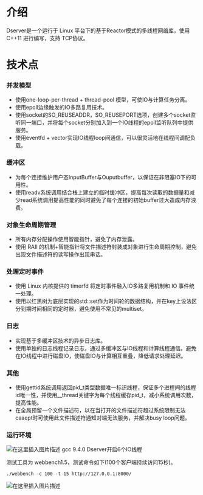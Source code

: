 # 介绍
Dserver是一个运行于 Linux 平台下的基于Reactor模式的多线程网络库，使用 C++11 进行编写，支持 TCP协议。
# 技术点
### 并发模型
* 使用one-loop-per-thread + thread-pool 模型，可使IO与计算任务分离。
* 使用epoll边缘触发的IO多路复用技术。
* 使用socket的SO_REUSEADDR，SO_REUSEPORT选项，创建多个socket监听同一端口，并将每个socket分别加入到一个IO线程的epoll监听队列中提供服务。
* 使用eventfd + vector实现IO线程loop间通信，可以很灵活地在线程间调配负载。
### 缓冲区
* 为每个连接维护用户态InputBuffer与Ouputbuffer，以保证在非阻塞IO下的可用性。
* 使用readv系统调用结合栈上建立的临时缓冲区，提高每次读取的数据量和减少read系统调用提高性能的同时避免了每个连接的初始buffer过大造成内存浪费。
### 对象生命周期管理
* 所有内存分配操作使用智能指针，避免了内存泄露。
* 使用 RAII 的机制+智能指针将文件描述符封装成对象进行生命周期控制，避免出现文件描述符的读写操作出现串话。
### 处理定时事件
* 使用 Linux 内核提供的 timerfd 将定时事件融入IO多路复用机制和 IO 事件统一处理。
* 使用以红黑树为底层实现的std::set作为时间轮的数据结构，并在key上设法区分到期时间相同的定时器，避免使用不常见的multiset。
### 日志
* 实现基于多缓冲区技术的异步日志库。
* 使用单独的日志线程记录日志，通过多缓冲区与IO线程和计算线程通信。避免在IO线程中进行磁盘IO，使磁盘IO与计算相互重叠，降低请求处理延迟。
### 其他
* 使用gettid系统调用返回pid_t类型数据唯一标识线程，保证多个进程间的线程id唯一性，并使用__thread关键字为每个线程缓存pid_t，减小系统调用次数，提高性能。
* 在全局预留一个文件描述符，以在当打开的文件描述符超过系统限制无法caaept时可使用此文件描述符通知对端无法服务，并解决busy loop问题。

### 运行环境
![在这里插入图片描述](https://img-blog.csdnimg.cn/a6a61cf6cc514acf87a6f43941dbbcdb.png?x-oss-process=image/watermark,type_d3F5LXplbmhlaQ,shadow_50,text_Q1NETiBASHVtYmxlSHVuZ2Vy,size_16,color_FFFFFF,t_70,g_se,x_16#pic_center)
 gcc 9.4.0
 Dserver开启6个IO线程
 
测试工具为 webbench1.5，测试命令如下(100个客户端持续访问15秒)。
```
./webbench -c 100 -t 15 http://127.0.0.1:8000/
```
![在这里插入图片描述](https://img-blog.csdnimg.cn/c66d2c4947d24150a9627b33e4dae411.png#pic_center)

